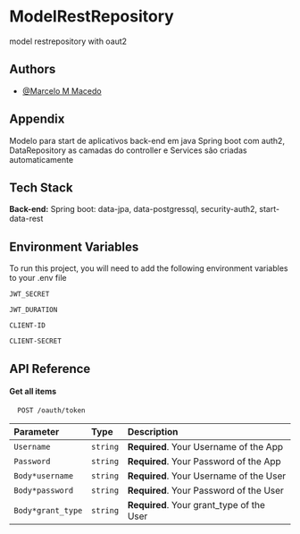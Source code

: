 # ModelRestRepository
model restrepository with oaut2

## Authors

- [@Marcelo M Macedo](https://github.com/MarceloMacedoDev/ModelRestRepository)


## Appendix

Modelo para start de aplicativos back-end em java Spring boot com auth2, DataRepository as camadas do controller e Services são criadas automaticamente


## Tech Stack

**Back-end:** Spring boot: data-jpa, data-postgressql, security-auth2, start-data-rest



## Environment Variables

To run this project, you will need to add the following environment variables to your .env file

`JWT_SECRET`

`JWT_DURATION`

`CLIENT-ID`

`CLIENT-SECRET`


## API Reference

#### Get all items

```http
  POST /oauth/token
```

| Parameter | Type     | Description                |
| :-------- | :------- | :------------------------- |
| `Username` | `string` | **Required**. Your Username of the App |
| `Password` | `string` | **Required**. Your Password of the App |
| `Body*username` | `string` | **Required**. Your Username of the User |
| `Body*password` | `string` | **Required**. Your Password of the User |
| `Body*grant_type` | `string` | **Required**. Your grant_type of the User |

 
